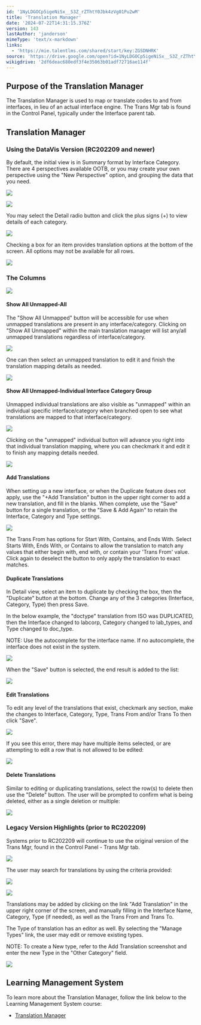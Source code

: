 ```yaml
---
id: '1NyLDGOCp5igeNiSx__S3Z_rZThtY0Jbk4zVg01Pu2wM'
title: 'Translation Manager'
date: '2024-07-22T14:31:15.376Z'
version: 143
lastAuthor: 'janderson'
mimeType: 'text/x-markdown'
links:
  - 'https://mie.talentlms.com/shared/start/key:ZGSDNHRK'
source: 'https://drive.google.com/open?id=1NyLDGOCp5igeNiSx__S3Z_rZThtY0Jbk4zVg01Pu2wM'
wikigdrive: '2df6deac680edf3f4e35063b01adf72716ae114f'
---
```

## Purpose of the Translation Manager

The Translation Manager is used to map or translate codes to and from interfaces, in lieu of an actual interface engine. The Trans Mgr tab is found in the Control Panel, typically under the Interface parent tab.

## Translation Manager

### Using the DataVis Version (RC202209 and newer)

By default, the initial view is in Summary format by Interface Category. There are 4 perspectives available OOTB, or you may create your own perspective using the "New Perspective" option, and grouping the data that you need.

![](../translation-manager.assets/e4c421fea12afe8354d65d0d7c663332.png)

![](../translation-manager.assets/e13959503837e63c7f021fec7582b635.png)

You may select the Detail radio button and click the plus signs (+) to view details of each category.

![](../translation-manager.assets/2967a824e2f0f229e8476d87016e77c9.png)

Checking a box for an item provides translation options at the bottom of the screen. All options may not be available for all rows.

![](../translation-manager.assets/258938105277aa0c5254d1a5f73e43de.png)

### The Columns

![](../translation-manager.assets/3dd2b580b2a01aea8042a663c058bd53.png)

#### Show All Unmapped-All

The "Show All Unmapped" button will be accessible for use when unmapped translations are present in any interface/category.  Clicking on "Show All Unmapped" within the main translation manager will list any/all unmapped translations regardless of interface/category.

![](../translation-manager.assets/2b31ae5a8f7baa6c8422e5c22f6504f1.png)

One can then select an unmapped translation to edit it and finish the translation mapping details as needed.

![](../translation-manager.assets/0b57a82abf4a828aa380e48c07f35436.png)

#### Show All Unmapped-Individual Interface Category Group

Unmapped individual translations are also visible as "unmapped" within an individual specific interface/category when branched open to see what translations are mapped to that interface/category.

![](../translation-manager.assets/13882997c8dd7e4a4941c1f05ece3a9a.png)

Clicking on the "unmapped" individual button will advance you right into that individual translation mapping, where you can checkmark it and edit it to finish any mapping details needed.

![](../translation-manager.assets/f6bbe262234c2f6b8ff5b83246dbd744.png)

#### Add Translations

When setting up a new interface, or when the Duplicate feature does not apply, use the "+Add Translation" button in the upper right corner to add a new translation, and fill in the blanks. When complete, use the "Save" button for a single translation, or the "Save & Add Again" to retain the Interface, Category and Type settings.

![](../translation-manager.assets/7287f109428a067dd015e0f430fbf26b.png)

The Trans From has options for Start With, Contains, and Ends With. Select Starts With, Ends With, or Contains to allow the translation to match any values that either begin with, end with, or contain your 'Trans From' value. Click again to deselect the button to only apply the translation to exact matches.

#### Duplicate Translations

In Detail view, select an item to duplicate by checking the box, then the "Duplicate" button at the bottom. Change any of the 3 categories (Interface, Category, Type) then press Save.

In the below example, the "doctype" translation from ISO was DUPLICATED, then the Interface changed to labcorp, Category changed to lab_types, and Type changed to doc_type.

NOTE: Use the autocomplete for the interface name. If no autocomplete, the interface does not exist in the system.

![](../translation-manager.assets/3acbd092d7302cb09ed659a404cfd554.png)

When the "Save" button is selected, the end result is added to the list:

![](../translation-manager.assets/49f9a5a95d854b4d76347c164e6d1ff3.png)

#### Edit Translations

To edit any level of the translations that exist, checkmark any section, make the changes to Interface, Category, Type, Trans From and/or Trans To then click "Save".

![](../translation-manager.assets/6e928e46dfdbca5cb38ae15c466c96f1.png)

If you see this error, there may have multiple items selected, or are attempting to edit a row that is not allowed to be edited:

![](../translation-manager.assets/4129a6a487cfd8c2ef5c8326d848d8ad.png)

#### Delete Translations

Similar to editing or duplicating translations, select the row(s) to delete then use the "Delete" button. The user will be prompted to confirm what is being deleted, either as a single deletion or multiple:

![](../translation-manager.assets/1739a4c5fe975f14bdbfbaeba5f2dfac.png)

### Legacy Version Highlights (prior to RC202209)

Systems prior to RC202209 will continue to use the original version of the Trans Mgr, found in the Control Panel - Trans Mgr tab.

![](../translation-manager.assets/b88abd6945d13708b782237f5a550ca4.png)

The user may search for translations by using the criteria provided:

![](../translation-manager.assets/5ac13a4f8c7f80a62f9da9a1a13aefa5.png)

![](../translation-manager.assets/53c7fbcbd4a9c49bfbc430ed59187740.png)

Translations may be added by clicking on the link "Add Translation" in the upper right corner of the screen, and manually filling in the Interface Name, Category, Type (if needed), as well as the Trans From and Trans To.

The Type of translation has an editor as well. By selecting the "Manage Types" link, the user may edit or remove existing types.

NOTE: To create a New type, refer to the Add Translation screenshot and enter the new Type in the "Other Category" field.

![](../translation-manager.assets/1be45c31dfd8a8e436ad54f8802a0a24.png)

## Learning Management System

To learn more about the Translation Manager, follow the link below to the Learning Management System course:

* [Translation Manager](https://mie.talentlms.com/shared/start/key:ZGSDNHRK)
